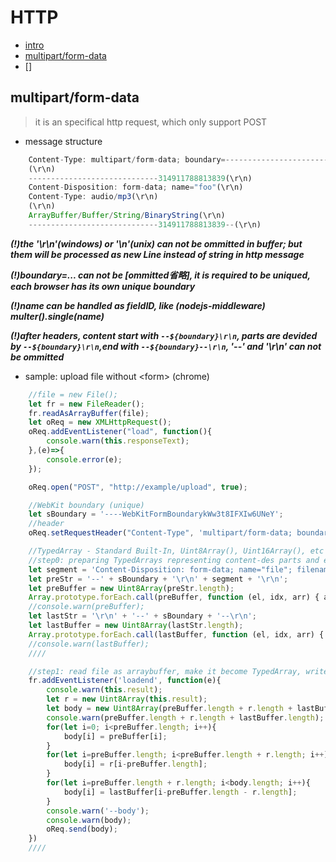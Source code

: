 # HTTP

* [intro](https://developer.mozilla.org/zh-CN/docs/Web/HTTP)
* [multipart/form-data](#multipart/form-data)
* []

## multipart/form-data

> it is an specifical http request, which only support POST

* message structure

```js
    Content-Type: multipart/form-data; boundary=---------------------------314911788813839(\r\n)
    (\r\n)
    -----------------------------314911788813839(\r\n)
    Content-Disposition: form-data; name="foo"(\r\n)
    Content-Type: audio/mp3(\r\n)
    (\r\n)
    ArrayBuffer/Buffer/String/BinaryString(\r\n)
    -----------------------------314911788813839--(\r\n)
```

***(!)the '\r\n'(windows) or '\n'(unix) can not be ommitted in buffer; but them will be processed as new Line instead of string in http message***

***(!)boundary=... can not be [ommitted省略], it is required to be uniqued, each browser has its own unique boundary***

***(!)name can be handled as fieldID, like (nodejs-middleware) multer().single(name)***

***(!)after headers, content start with `--${boundary}\r\n`, parts are devided by `--${boundary}\r\n`,end with `--${boundary}--\r\n`, '--' and '\r\n' can not be ommitted***

* sample: upload file without &lt;form&gt; (chrome)

```js
    //file = new File();
    let fr = new FileReader();
    fr.readAsArrayBuffer(file);
    let oReq = new XMLHttpRequest();
    oReq.addEventListener("load", function(){
        console.warn(this.responseText);
    },(e)=>{
        console.error(e);
    });

    oReq.open("POST", "http://example/upload", true);

    //WebKit boundary (unique)
    let sBoundary = '----WebKitFormBoundarykWw3t8IFXIw6UNeY';
    //header
    oReq.setRequestHeader("Content-Type", 'multipart/form-data; boundary=' + sBoundary);

    //TypedArray - Standard Built-In, Uint8Array(), Uint16Array(), etc
    //step0: preparing TypedArrays representing content-des parts and end part of http message, do not forget the '\r\n' or '\n'
    let segment = 'Content-Disposition: form-data; name="file"; filename="x.mp3"\r\nContent-Type: audio/mp3\r\n';
    let preStr = '--' + sBoundary + '\r\n' + segment + '\r\n';
    let preBuffer = new Uint8Array(preStr.length);
    Array.prototype.forEach.call(preBuffer, function (el, idx, arr) { arr[idx] = preStr.charCodeAt(idx); });
    //console.warn(preBuffer);
    let lastStr = '\r\n' + '--' + sBoundary + '--\r\n';
    let lastBuffer = new Uint8Array(lastStr.length);
    Array.prototype.forEach.call(lastBuffer, function (el, idx, arr) { arr[idx] = lastStr.charCodeAt(idx); });
    //console.warn(lastBuffer);
    ////

    //step1: read file as arraybuffer, make it become TypedArray, write all TypedArrays in a new TypedArray [in sequence按顺序] BODY, then you check and send BODY.buffer, which is an ArrayBuffer, the raw binary data buffer, Standard Built-In
    fr.addEventListener('loadend', function(e){
        console.warn(this.result);
        let r = new Uint8Array(this.result);
        let body = new Uint8Array(preBuffer.length + r.length + lastBuffer.length);
        console.warn(preBuffer.length + r.length + lastBuffer.length);
        for(let i=0; i<preBuffer.length; i++){
            body[i] = preBuffer[i];
        }
        for(let i=preBuffer.length; i<preBuffer.length + r.length; i++){
            body[i] = r[i-preBuffer.length];
        }
        for(let i=preBuffer.length + r.length; i<body.length; i++){
            body[i] = lastBuffer[i-preBuffer.length - r.length];
        }
        console.warn('--body');
        console.warn(body);
        oReq.send(body);
    })
    ////
```
